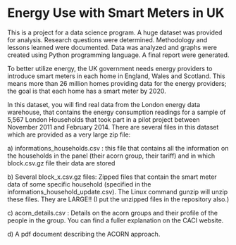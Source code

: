 # Energy Use with Smart Meters in UK

This is a project for a data science program.  A huge dataset was provided for analysis.  Research questions were determined.  Methodology and lessons learned were documented.  Data was analyzed and graphs were created using Python programming language.  A final report were generated. 

To better utilize energy, the UK government needs energy providers to introduce smart meters in each home in England, Wales and Scotland. This means more than 26 million homes providing data for the energy providers; the goal is that each home has a smart meter by 2020.  

In this dataset, you will find real data from the London energy data warehouse, that contains the energy consumption readings for a sample of 5,567 London Households that took part in a pilot project between November 2011 and February 2014.     There are several files in this dataset which are provided as a very large zip file:  

a) informations_households.csv : this file that contains all the information on the households in the panel (their acorn group, their tariff) and in which block.csv.gz file their data are stored      

b) Several block_x.csv.gz files: Zipped files that contain the smart meter data of some specific household (specified in the informations_household_update.csv). The Linux command gunzip will unzip these files. They are LARGE!! (I put the unzipped files in the repository also.)     

c) acorn_details.csv : Details on the acorn groups and their profile of the people in the group. You can find a fuller explanation on the CACI website.      

d) A pdf document describing the ACORN approach.

